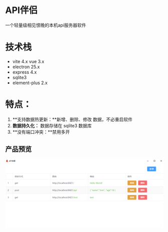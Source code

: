 # API伴侣
一个轻量级相见恨晚的本机api服务器软件

# 技术栈
- vite 4.x vue 3.x 
- electron 25.x
- express 4.x
- sqlite3
- element-plus 2.x

# 特点：
1. **支持数据热更新：**新增、删除、修改 数据，不必重启软件
2. **数据持久化：** 数据存储在 sqlite3 数据库
3. **没有端口冲突：**禁用多开


## 产品预览
![产品预览](preview.png)
